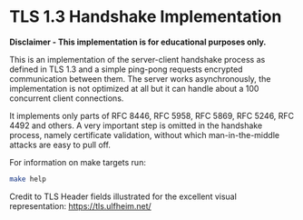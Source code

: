 # TLS 1.3 Handshake Implementation

**Disclaimer - This implementation is for educational purposes only.**

This is an implementation of the server-client handshake process as defined in TLS 1.3 and a simple ping-pong requests
encrypted communication between them. The server works asynchronously, the implementation is not optimized at all but it
can handle about a 100 concurrent client connections.

It implements only parts of RFC 8446, RFC 5958, RFC 5869, RFC 5246, RFC 4492 and others.
A very important step is omitted in the handshake process, namely certificate validation, without which
man-in-the-middle attacks are easy to pull off.

For information on make targets run:
```bash
make help
```

Credit to TLS Header fields illustrated for the excellent visual representation: https://tls.ulfheim.net/
